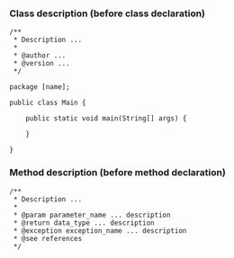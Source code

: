 ### Class description (before class declaration)
```
/**
 * Description ...
 *
 * @author ...
 * @version ...
 */

package [name];

public class Main {

	public static void main(String[] args) {
				
	}
	
}
```

### Method description (before method declaration)
```
/**
 * Description ...
 *
 * @param parameter_name ... description
 * @return data_type ... description
 * @exception exception_name ... description
 * @see references
 */
```